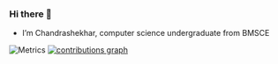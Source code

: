 ### Hi there 👋


<!-- **Chandrashekhar928/Chandrashekhar928** is a ✨ _special_ ✨ repository because its `README.md` (this file) appears on your GitHub profile.

Here are some ideas to get you started:-->

-  I’m Chandrashekhar, computer science undergraduate from BMSCE


![Metrics](https://metrics.lecoq.io/Chandrashekhar928?template=terminal&config.timezone=Asia%2FCalcutta)
[![contributions graph](https://activity-graph.herokuapp.com/graph?username=Chandrashekhar928&bg_color=171717&color=01a706&line=00b3ff&point=4fff42&area=true&hide_border=true&theme=monokai&custom_title=My%20contributions%20graph	)](https://github.com/ashutosh00710/github-readme-activity-graph)
